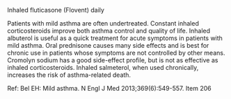 Inhaled fluticasone (Flovent) daily

Patients with mild asthma are often undertreated. Constant inhaled corticosteroids improve both asthma
control and quality of life. Inhaled albuterol is useful as a quick treatment for acute symptoms in patients
with mild asthma. Oral prednisone causes many side effects and is best for chronic use in patients whose
symptoms are not controlled by other means. Cromolyn sodium has a good side-effect profile, but is not
as effective as inhaled corticosteroids. Inhaled salmeterol, when used chronically, increases the risk of
asthma-related death.

Ref: Bel EH: Mild asthma. N Engl J Med 2013;369(6):549-557.
Item 206